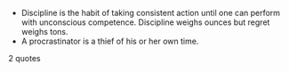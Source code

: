 - Discipline is the habit of taking consistent action until one can perform with unconscious competence. Discipline weighs ounces but regret weighs tons.
 - A procrastinator is a thief of his or her own time.

2 quotes
